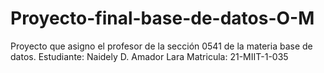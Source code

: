 # Proyecto-final-base-de-datos-O-M
Proyecto que asigno el profesor de la sección 0541 de la materia base de datos. Estudiante: Naidely D. Amador  Lara Matricula: 21-MIIT-1-035
